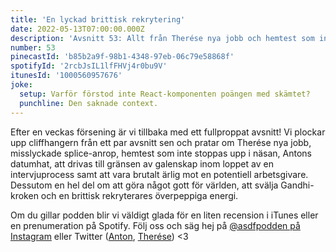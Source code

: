 ```yaml
---
title: 'En lyckad brittisk rekrytering'
date: 2022-05-13T07:00:00.000Z
description: 'Avsnitt 53: Allt från Therése nya jobb och hemtest som inte stoppas upp i näsan till att vara på gränsen till galenskap och en brittisk rekryterares överpeppiga energi.'
number: 53
pinecastId: 'b85b2a9f-98b1-4348-97eb-06c79e58868f'
spotifyId: '2rcbJsIL1lfFHVj4r0bu9V'
itunesId: '1000560957676'
joke:
  setup: Varför förstod inte React-komponenten poängen med skämtet?
  punchline: Den saknade context.
---
```


Efter en veckas försening är vi tillbaka med ett fullproppat avsnitt! Vi plockar upp cliffhangern från ett par avsnitt sen och pratar om Therése nya jobb, misslyckade splice-anrop, hemtest som inte stoppas upp i näsan, Antons datumhat, att drivas till gränsen av galenskap inom loppet av en intervjuprocess samt att vara brutalt ärlig mot en potentiell arbetsgivare. Dessutom en hel del om att göra något gott för världen, att svälja Gandhi-kroken och en brittisk rekryterares överpeppiga energi.

Om du gillar podden blir vi väldigt glada för en liten recension i iTunes eller en prenumeration på Spotify. Följ oss och säg hej på [@asdfpodden på Instagram](https://www.instagram.com/asdfpodden/) eller Twitter ([Anton](https://twitter.com/Awnton), [Therése](https://twitter.com/tkomstadius)) &lt;3
